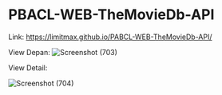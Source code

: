 # PBACL-WEB-TheMovieDb-API

Link: https://limitmax.github.io/PABCL-WEB-TheMovieDb-API/

View Depan:
![Screenshot (703)](https://user-images.githubusercontent.com/38920294/156530795-3c3f24e0-9012-418f-9991-cfa69c7ed4e0.png)

View Detail: 

![Screenshot (704)](https://user-images.githubusercontent.com/38920294/156530918-0651e5ac-053b-4b9e-b96d-54d1b6d1a4e1.png)

